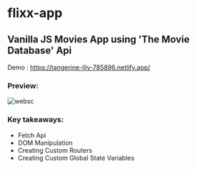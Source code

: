 # flixx-app

## Vanilla JS Movies App using 'The Movie Database' Api

Demo : https://tangerine-lily-785896.netlify.app/

### Preview:

![websc](https://github.com/TajwarShah/flixx-app/assets/74442857/697fa8c9-b0ae-4b22-8a4b-53879582a915)

### Key takeaways:

- Fetch Api
- DOM Manipulation
- Creating Custom Routers
- Creating Custom Global State Variables
